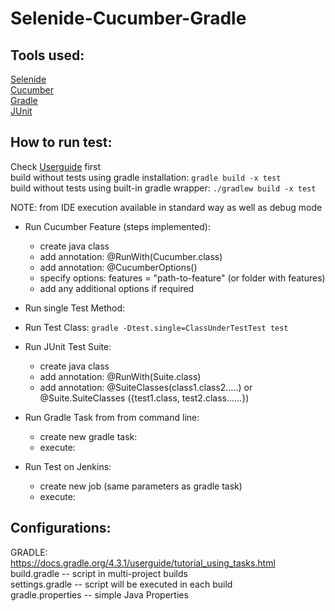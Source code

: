 # Selenide-Cucumber-Gradle

## Tools used:
[Selenide](https://github.com/codeborne/selenide)<br/>
[Cucumber](https://github.com/cucumber/cucumber)<br/>
[Gradle](https://github.com/gradle/gradle)<br/>
[JUnit](https://github.com/junit-team/junit5)<br/>

## How to run test:
Check [Userguide](https://docs.gradle.org/current/userguide/userguide.html) first<br/>
build without tests using gradle installation: `gradle build -x test`<br/>
build without tests using built-in gradle wrapper: `./gradlew build -x test`<br/>

NOTE: from IDE execution available in standard way as well as debug mode<br/>

* Run Cucumber Feature (steps implemented):<br/>
    - create java class 
    - add annotation: @RunWith(Cucumber.class)
    - add annotation: @CucumberOptions()
    - specify options: features = "path-to-feature" (or folder with features)
    - add any additional options if required
* Run single Test Method:<br/>
* Run Test Class: `gradle -Dtest.single=ClassUnderTestTest test`<br/>
* Run JUnit Test Suite:<br/>
    - create java class 
    - add annotation: @RunWith(Suite.class)
    - add annotation: @SuiteClasses(class1.class2…..) or @Suite.SuiteClasses ({test1.class, test2.class……})

* Run Gradle Task from from command line:<br/>
    - create new gradle task:
    - execute:
* Run Test on Jenkins:<br/>
    - create new job (same parameters as gradle task)
    - execute:

## Configurations:
GRADLE:<br/>
https://docs.gradle.org/4.3.1/userguide/tutorial_using_tasks.html<br/>
build.gradle -- script in multi-project builds<br/>
settings.gradle -- script will be executed in each build<br/>
gradle.properties -- simple Java Properties<br/>




